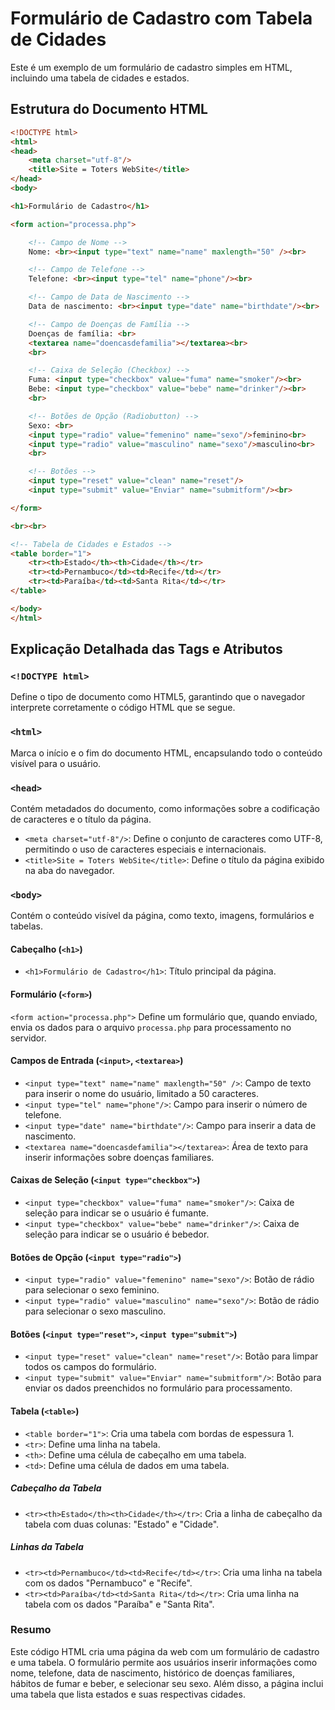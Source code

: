 


# Formulário de Cadastro com Tabela de Cidades

Este é um exemplo de um formulário de cadastro simples em HTML, incluindo uma tabela de cidades e estados.

## Estrutura do Documento HTML

```html
<!DOCTYPE html>
<html>
<head>
    <meta charset="utf-8"/>
    <title>Site = Toters WebSite</title>
</head>
<body>

<h1>Formulário de Cadastro</h1>

<form action="processa.php">

    <!-- Campo de Nome -->
    Nome: <br><input type="text" name="name" maxlength="50" /><br>

    <!-- Campo de Telefone -->
    Telefone: <br><input type="tel" name="phone"/><br>

    <!-- Campo de Data de Nascimento -->
    Data de nascimento: <br><input type="date" name="birthdate"/><br>

    <!-- Campo de Doenças de Família -->
    Doenças de família: <br>
    <textarea name="doencasdefamilia"></textarea><br>
    <br>

    <!-- Caixa de Seleção (Checkbox) -->
    Fuma: <input type="checkbox" value="fuma" name="smoker"/><br>
    Bebe: <input type="checkbox" value="bebe" name="drinker"/><br>
    <br>

    <!-- Botões de Opção (Radiobutton) -->
    Sexo: <br>
    <input type="radio" value="femenino" name="sexo"/>feminino<br>
    <input type="radio" value="masculino" name="sexo"/>masculino<br>
    <br>

    <!-- Botões -->
    <input type="reset" value="clean" name="reset"/>
    <input type="submit" value="Enviar" name="submitform"/><br>

</form>

<br><br>

<!-- Tabela de Cidades e Estados -->
<table border="1">
    <tr><th>Estado</th><th>Cidade</th></tr>
    <tr><td>Pernambuco</td><td>Recife</td></tr>
    <tr><td>Paraíba</td><td>Santa Rita</td></tr>
</table>

</body>
</html>
```

## Explicação Detalhada das Tags e Atributos

### `<!DOCTYPE html>`
Define o tipo de documento como HTML5, garantindo que o navegador interprete corretamente o código HTML que se segue.

### `<html>`
Marca o início e o fim do documento HTML, encapsulando todo o conteúdo visível para o usuário.

### `<head>`
Contém metadados do documento, como informações sobre a codificação de caracteres e o título da página.

- `<meta charset="utf-8"/>`: Define o conjunto de caracteres como UTF-8, permitindo o uso de caracteres especiais e internacionais.
- `<title>Site = Toters WebSite</title>`: Define o título da página exibido na aba do navegador.

### `<body>`
Contém o conteúdo visível da página, como texto, imagens, formulários e tabelas.

#### Cabeçalho (`<h1>`)
- `<h1>Formulário de Cadastro</h1>`: Título principal da página.

#### Formulário (`<form>`)

`<form action="processa.php">`
Define um formulário que, quando enviado, envia os dados para o arquivo `processa.php` para processamento no servidor.

#### Campos de Entrada (`<input>`, `<textarea>`)

- `<input type="text" name="name" maxlength="50" />`: Campo de texto para inserir o nome do usuário, limitado a 50 caracteres.
- `<input type="tel" name="phone"/>`: Campo para inserir o número de telefone.
- `<input type="date" name="birthdate"/>`: Campo para inserir a data de nascimento.
- `<textarea name="doencasdefamilia"></textarea>`: Área de texto para inserir informações sobre doenças familiares.

#### Caixas de Seleção (`<input type="checkbox">`)

- `<input type="checkbox" value="fuma" name="smoker"/>`: Caixa de seleção para indicar se o usuário é fumante.
- `<input type="checkbox" value="bebe" name="drinker"/>`: Caixa de seleção para indicar se o usuário é bebedor.

#### Botões de Opção (`<input type="radio">`)

- `<input type="radio" value="femenino" name="sexo"/>`: Botão de rádio para selecionar o sexo feminino.
- `<input type="radio" value="masculino" name="sexo"/>`: Botão de rádio para selecionar o sexo masculino.

#### Botões (`<input type="reset">`, `<input type="submit">`)

- `<input type="reset" value="clean" name="reset"/>`: Botão para limpar todos os campos do formulário.
- `<input type="submit" value="Enviar" name="submitform"/>`: Botão para enviar os dados preenchidos no formulário para processamento.

#### Tabela (`<table>`)

- `<table border="1">`: Cria uma tabela com bordas de espessura 1.
- `<tr>`: Define uma linha na tabela.
- `<th>`: Define uma célula de cabeçalho em uma tabela.
- `<td>`: Define uma célula de dados em uma tabela.

##### Cabeçalho da Tabela
- `<tr><th>Estado</th><th>Cidade</th></tr>`: Cria a linha de cabeçalho da tabela com duas colunas: "Estado" e "Cidade".

##### Linhas da Tabela
- `<tr><td>Pernambuco</td><td>Recife</td></tr>`: Cria uma linha na tabela com os dados "Pernambuco" e "Recife".
- `<tr><td>Paraíba</td><td>Santa Rita</td></tr>`: Cria uma linha na tabela com os dados "Paraíba" e "Santa Rita".

### Resumo

Este código HTML cria uma página da web com um formulário de cadastro e uma tabela. O formulário permite aos usuários inserir informações como nome, telefone, data de nascimento, histórico de doenças familiares, hábitos de fumar e beber, e selecionar seu sexo. Além disso, a página inclui uma tabela que lista estados e suas respectivas cidades.
